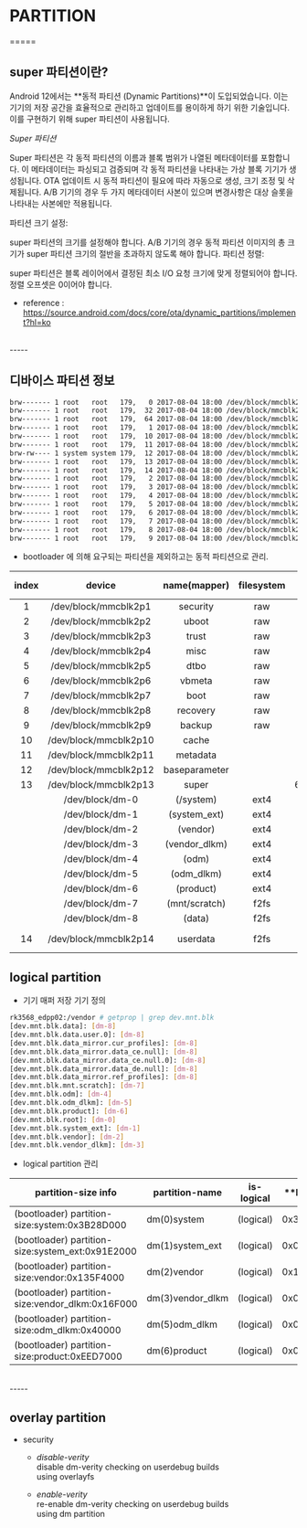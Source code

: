 # PARTITION

=====

## super 파티션이란?

Android 12에서는 **동적 파티션 (Dynamic Partitions)**이 도입되었습니다. 이는 기기의 저장 공간을 효율적으로 관리하고 업데이트를 용이하게 하기 위한 기술입니다. 이를 구현하기 위해 super 파티션이 사용됩니다.

*Super 파티션*

Super 파티션은 각 동적 파티션의 이름과 블록 범위가 나열된 메타데이터를 포함합니다.
이 메타데이터는 파싱되고 검증되며 각 동적 파티션을 나타내는 가상 블록 기기가 생성됩니다.
OTA 업데이트 시 동적 파티션이 필요에 따라 자동으로 생성, 크기 조정 및 삭제됩니다.
A/B 기기의 경우 두 가지 메타데이터 사본이 있으며 변경사항은 대상 슬롯을 나타내는 사본에만 적용됩니다.

파티션 크기 설정:

super 파티션의 크기를 설정해야 합니다.
A/B 기기의 경우 동적 파티션 이미지의 총 크기가 super 파티션 크기의 절반을 초과하지 않도록 해야 합니다.
파티션 정렬:

super 파티션은 블록 레이어에서 결정된 최소 I/O 요청 크기에 맞게 정렬되어야 합니다.
정렬 오프셋은 0이어야 합니다.

 - reference : https://source.android.com/docs/core/ota/dynamic_partitions/implement?hl=ko


<br/>
-----

## 디바이스 파티션 정보

```bash
brw------- 1 root   root   179,   0 2017-08-04 18:00 /dev/block/mmcblk2
brw------- 1 root   root   179,  32 2017-08-04 18:00 /dev/block/mmcblk2boot0
brw------- 1 root   root   179,  64 2017-08-04 18:00 /dev/block/mmcblk2boot1
brw------- 1 root   root   179,   1 2017-08-04 18:00 /dev/block/mmcblk2p1
brw------- 1 root   root   179,  10 2017-08-04 18:00 /dev/block/mmcblk2p10
brw------- 1 root   root   179,  11 2017-08-04 18:00 /dev/block/mmcblk2p11
brw-rw---- 1 system system 179,  12 2017-08-04 18:00 /dev/block/mmcblk2p12
brw------- 1 root   root   179,  13 2017-08-04 18:00 /dev/block/mmcblk2p13
brw------- 1 root   root   179,  14 2017-08-04 18:00 /dev/block/mmcblk2p14
brw------- 1 root   root   179,   2 2017-08-04 18:00 /dev/block/mmcblk2p2
brw------- 1 root   root   179,   3 2017-08-04 18:00 /dev/block/mmcblk2p3
brw------- 1 root   root   179,   4 2017-08-04 18:00 /dev/block/mmcblk2p4
brw------- 1 root   root   179,   5 2017-08-04 18:00 /dev/block/mmcblk2p5
brw------- 1 root   root   179,   6 2017-08-04 18:00 /dev/block/mmcblk2p6
brw------- 1 root   root   179,   7 2017-08-04 18:00 /dev/block/mmcblk2p7
brw------- 1 root   root   179,   8 2017-08-04 18:00 /dev/block/mmcblk2p8
brw------- 1 root   root   179,   9 2017-08-04 18:00 /dev/block/mmcblk2p9
```
  
 - bootloader 에 의해 요구되는 파티션을 제외하고는 동적 파티션으로 관리.  
   
| index |         device        |  name(mapper) | filesystem | size in 512-byte sectors(MB) |
|:-----:|:---------------------:|:-------------:|:----------:|:----------------------------:|
| 1     | /dev/block/mmcblk2p1  | security      | raw        | 8192(4MB)                    |
| 2     | /dev/block/mmcblk2p2  | uboot         | raw        | 8192(4MB)                    |
| 3     | /dev/block/mmcblk2p3  | trust         | raw        | 8192(4MB)                    |
| 4     | /dev/block/mmcblk2p4  | misc          | raw        | 8192(4MB)                    |
| 5     | /dev/block/mmcblk2p5  | dtbo          | raw        | 8192(4MB)                    |
| 6     | /dev/block/mmcblk2p6  | vbmeta        | raw        | 2048(1MB)                    |
| 7     | /dev/block/mmcblk2p7  | boot          | raw        | 81920(40MB)                  |
| 8     | /dev/block/mmcblk2p8  | recovery      | raw        | 196608(96MB)                 |
| 9     | /dev/block/mmcblk2p9  | backup        | raw        | 786432(384MB)                |
| 10    | /dev/block/mmcblk2p10 | cache         |            | 786432(384MB)                |
| 11    | /dev/block/mmcblk2p11 | metadata      |            | 32768(16MB)                  |
| 12    | /dev/block/mmcblk2p12 | baseparameter |            | 2048(1MB)                    |
| 13    | /dev/block/mmcblk2p13 | super         |            | 6373376(3112MB)              |
|       | /dev/block/dm-0       | (/system)     | ext4       | (logical)                    |
|       | /dev/block/dm-1       | (system_ext)  | ext4       | (logical)                    |
|       | /dev/block/dm-2       | (vendor)      | ext4       | (logical)                    |
|       | /dev/block/dm-3       | (vendor_dlkm) | ext4       | (logical)                    |
|       | /dev/block/dm-4       | (odm)         | ext4       | (logical)                    |
|       | /dev/block/dm-5       | (odm_dlkm)    | ext4       | (logical)                    |
|       | /dev/block/dm-6       | (product)     | ext4       | (logical)                    |
|       | /dev/block/dm-7       | (mnt/scratch) | f2fs       | (logical)                    |
|       | /dev/block/dm-8       | (data)        | f2fs       | (logical)                    |
| 14    | /dev/block/mmcblk2p14 | userdata      | f2fs       | (total)-(super partition)    | 


## logical partition

 - 기기 매퍼 저장 기기 정의

```bash
rk3568_edpp02:/vendor # getprop | grep dev.mnt.blk
[dev.mnt.blk.data]: [dm-8]
[dev.mnt.blk.data.user.0]: [dm-8]
[dev.mnt.blk.data_mirror.cur_profiles]: [dm-8]
[dev.mnt.blk.data_mirror.data_ce.null]: [dm-8]
[dev.mnt.blk.data_mirror.data_ce.null.0]: [dm-8]
[dev.mnt.blk.data_mirror.data_de.null]: [dm-8]
[dev.mnt.blk.data_mirror.ref_profiles]: [dm-8]
[dev.mnt.blk.mnt.scratch]: [dm-7]
[dev.mnt.blk.odm]: [dm-4]
[dev.mnt.blk.odm_dlkm]: [dm-5]
[dev.mnt.blk.product]: [dm-6]
[dev.mnt.blk.root]: [dm-0]
[dev.mnt.blk.system_ext]: [dm-1]
[dev.mnt.blk.vendor]: [dm-2]
[dev.mnt.blk.vendor_dlkm]: [dm-3]
```


 - logical partition 관리

| **partition-size info**                          | **partition-name** | **is-logical** | **length ** | **size(B)** | **size(MB)** |
|--------------------------------------------------|--------------------|----------------|-------------|-------------|--------------|
| (bootloader) partition-size:system:0x3B28D000    | dm(0)system        | (logical)      | 0x3b28d000  |   992530432 |       946.55 |
| (bootloader) partition-size:system_ext:0x91E2000 | dm(1)system_ext    | (logical)      | 0x091e2000  |   152969216 |       145.88 |
| (bootloader) partition-size:vendor:0x135F4000    | dm(2)vendor        | (logical)      | 0x135f4000  |   325009408 |       309.95 |
| (bootloader) partition-size:vendor_dlkm:0x16F000 | dm(3)vendor_dlkm   | (logical)      | 0x0016f000  |     1503232 |         1.43 |
| (bootloader) partition-size:odm_dlkm:0x40000     | dm(5)odm_dlkm      | (logical)      | 0x00040000  |      262144 |         0.25 |
| (bootloader) partition-size:product:0xEED7000    | dm(6)product       | (logical)      | 0x0eed7000  |   250441728 |       238.84 |

<br/>
-----


## overlay partition


- security 
  * *disable-verity*  
    disable dm-verity checking on userdebug builds  
	using overlayfs

  * *enable-verity*  
    re-enable dm-verity checking on userdebug builds  
	using dm partition



